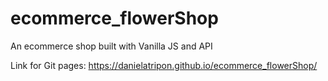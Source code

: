 # ecommerce_flowerShop
An ecommerce shop built with Vanilla JS and API

Link for Git pages: https://danielatripon.github.io/ecommerce_flowerShop/
